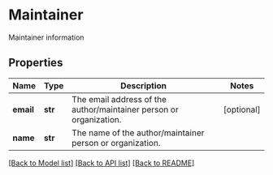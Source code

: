 # Maintainer

Maintainer information
## Properties
Name | Type | Description | Notes
------------ | ------------- | ------------- | -------------
**email** | **str** | The email address of the author/maintainer person or organization. | [optional] 
**name** | **str** | The name of the author/maintainer person or organization. | 

[[Back to Model list]](../README.md#documentation-for-models) [[Back to API list]](../README.md#documentation-for-api-endpoints) [[Back to README]](../README.md)


